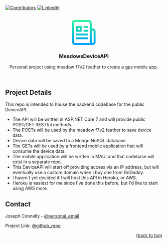 <!-- PROJECT SHIELDS -->
<!--
*** I'm using markdown "reference style" links for readability.
*** Reference links are enclosed in brackets [ ] instead of parentheses ( ).
*** See the bottom of this document for the declaration of the reference variables
*** for contributors-url, forks-url, etc. This is an optional, concise syntax you may use.
*** https://www.markdownguide.org/basic-syntax/#reference-style-links
-->
[![Contributors][contributors-shield]][contributors-url]
[![LinkedIn][linkedin-shield]][linkedin-url]

<!-- PROJECT LOGO -->
<br />
<div align="center">
  <a href="https://github.com/jconnelly-dev/MeadowsDeviceAPI">
    <img src="logo.png" alt="project logo image" width="80" height="80">
  </a>
  <h3 align="center">MeadowsDeviceAPI</h3>
  <p align="center">
    Personal project using meadow f7v2 feather to create a gps mobile app.
  </p>
</div>
<br />


<!-- PROJECT DETAILS -->
## Project Details

This repo is intended to house the backend codebase for the public DeviceAPI.
* The API will be written in ASP.NET Core 7 and will provide public POST/GET RESTful methods.
* The POSTs will be used by the meadow f7v2 feather to save device data.
* Device data will be saved to a Mongo NoSQL database.
* The GETs will be used by a frontend mobile application that will consume the device data.
* The mobile application will be written in MAUI and that codebase will exist in a separate repo.
* This DeviceAPI will start off providing access via an IP address, but will eventually use a custom domain when I buy one from GoDaddy.
* I haven't yet decided if I will host this API in Heroku, or AWS.
* Heroku is easiest for me since I've done this before, but I'd like to start using AWS more.
  
  
<!-- CONTACT -->
## Contact

Joseph Connelly - [@personal_email](joseph_a_connelly@yahoo.com)

Project Link: [@github_repo](https://github.com/jconnelly-dev/MeadowsDeviceAPI)

<p align="right">(<a href="#readme-top">back to top</a>)</p>


<!-- MARKDOWN LINKS & IMAGES -->
<!-- https://www.markdownguide.org/basic-syntax/#reference-style-links -->
[contributors-shield]: https://img.shields.io/github/contributors/jconnelly-dev/MeadowsDeviceAPI.svg?style=for-the-badge
[contributors-url]: https://github.com/jconnelly-dev/MeadowsDeviceAPI/graphs/contributors
[linkedin-shield]: https://img.shields.io/badge/-LinkedIn-black.svg?style=for-the-badge&logo=linkedin&colorB=555
[linkedin-url]: www.linkedin.com/in/joseph-a-connelly

